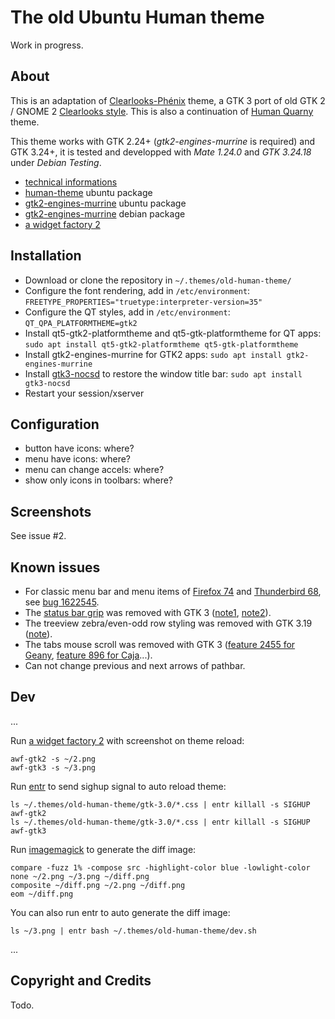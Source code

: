 # The old Ubuntu Human theme

Work in progress.

## About

This is an adaptation of [Clearlooks-Phénix](https://github.com/jpfleury/clearlooks-phenix) theme, a GTK 3 port of old GTK 2 / GNOME 2 [Clearlooks style](https://en.wikipedia.org/wiki/Clearlooks). This is also a continuation of [Human Quarny](https://www.mate-look.org/p/1013593/) theme.

This theme works with GTK 2.24+ (*gtk2-engines-murrine* is required) and GTK 3.24+, it is tested and developped with *Mate 1.24.0* and *GTK 3.24.18* under *Debian Testing*.

* [technical informations](https://github.com/mk-fg/clearlooks-phenix-humanity)
* [human-theme](https://packages.ubuntu.com/search?keywords=human-theme) ubuntu package
* [gtk2-engines-murrine](https://packages.ubuntu.com/search?keywords=gtk2-engines-murrine) ubuntu package
* [gtk2-engines-murrine](https://packages.debian.org/search?keywords=gtk2-engines-murrine) debian package
* [a widget factory 2](https://github.com/luigifab/awf)

## Installation

* Download or clone the repository in `~/.themes/old-human-theme/`
* Configure the font rendering, add in `/etc/environment`: `FREETYPE_PROPERTIES="truetype:interpreter-version=35"`
* Configure the QT styles, add in `/etc/environment`: `QT_QPA_PLATFORMTHEME=gtk2`
* Install qt5-gtk2-platformtheme and qt5-gtk-platformtheme for QT apps: `sudo apt install qt5-gtk2-platformtheme qt5-gtk-platformtheme`
* Install gtk2-engines-murrine for GTK2 apps: `sudo apt install gtk2-engines-murrine`
* Install [gtk3-nocsd](https://github.com/PCMan/gtk3-nocsd) to restore the window title bar: `sudo apt install gtk3-nocsd`
* Restart your session/xserver

## Configuration

* button have icons: where?
* menu have icons: where?
* menu can change accels: where?
* show only icons in toolbars: where?

## Screenshots

See issue #2.

## Known issues

* For classic menu bar and menu items of [Firefox 74](https://www.mozilla.org/firefox) and [Thunderbird 68](https://www.mozilla.org/thunderbird), see [bug 1622545](https://bugzilla.mozilla.org/show_bug.cgi?id=1622545).
* The [status bar grip](https://developer.gnome.org/gtk2/stable/GtkStatusbar.html) was removed with GTK 3 ([note1](https://developer.gnome.org/gtk3/stable/ch26s02.html#id-1.6.3.4.17), [note2](https://developer.gnome.org/gtk3/stable/GtkWindow.html#gtk-window-set-has-resize-grip)).
* The treeview zebra/even-odd row styling was removed with GTK 3.19 ([note](https://gitlab.gnome.org/GNOME/gtk/issues/581#note_746153)).
* The tabs mouse scroll was removed with GTK 3 ([feature 2455 for Geany](https://github.com/geany/geany/issues/2455), [feature 896 for Caja](https://github.com/mate-desktop/caja/issues/896)...).
* Can not change previous and next arrows of pathbar.

## Dev

...

Run [a widget factory 2](https://github.com/luigifab/awf) with screenshot on theme reload:
```
awf-gtk2 -s ~/2.png
awf-gtk3 -s ~/3.png
```

Run [entr](https://github.com/clibs/entr) to send sighup signal to auto reload theme:
```
ls ~/.themes/old-human-theme/gtk-3.0/*.css | entr killall -s SIGHUP awf-gtk2
ls ~/.themes/old-human-theme/gtk-3.0/*.css | entr killall -s SIGHUP awf-gtk3
```

Run [imagemagick](https://imagemagick.org) to generate the diff image:
```
compare -fuzz 1% -compose src -highlight-color blue -lowlight-color none ~/2.png ~/3.png ~/diff.png
composite ~/diff.png ~/2.png ~/diff.png
eom ~/diff.png
```

You can also run entr to auto generate the diff image:
```
ls ~/3.png | entr bash ~/.themes/old-human-theme/dev.sh
```

...

## Copyright and Credits

Todo.
